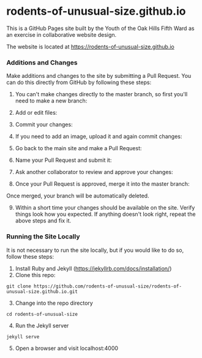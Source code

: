 # rodents-of-unusual-size.github.io

This is a GitHub Pages site built by the Youth of the Oak Hills Fifth Ward 
as an exercise in collaborative website design. 

The website is located at https://rodents-of-unusual-size.github.io

### Additions and Changes

Make additions and changes to the site by submitting a Pull Request. You can do this directly from
GitHub by following these steps:

1. You can't make changes directly to the master branch, so first you'll need to make a new branch:

2. Add or edit files:

3. Commit your changes:

4. If you need to add an image, upload it and again commit changes:

5. Go back to the main site and make a Pull Request:

6. Name your Pull Request and submit it:

7. Ask another collaborator to review and approve your changes:

8. Once your Pull Request is approved, merge it into the master branch:

Once merged, your branch will be automatically deleted.

9. Within a short time your changes should be available on the site. Verify things look how you expected. If anything
doesn't look right, repeat the above steps and fix it.

### Running the Site Locally

It is not necessary to run the site locally, but if you would like to
do so, follow these steps:

1. Install Ruby and Jekyll (https://jekyllrb.com/docs/installation/)
2. Clone this repo:
```shell
git clone https://github.com/rodents-of-unusual-size/rodents-of-unusual-size.github.io.git
```
3. Change into the repo directory
```shell
cd rodents-of-unusual-size
```
4. Run the Jekyll server
```shell
jekyll serve
```
5. Open a browser and visit localhost:4000
